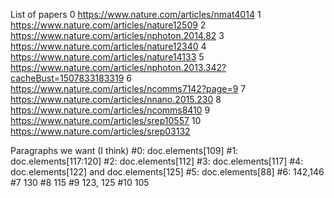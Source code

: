 List of papers
0 https://www.nature.com/articles/nmat4014
1 https://www.nature.com/articles/nature12509
2 https://www.nature.com/articles/nphoton.2014.82
3 https://www.nature.com/articles/nature12340
4 https://www.nature.com/articles/nature14133
5 https://www.nature.com/articles/nphoton.2013.342?cacheBust=1507833183319
6 https://www.nature.com/articles/ncomms7142?page=9
7 https://www.nature.com/articles/nnano.2015.230
8 https://www.nature.com/articles/ncomms8410
9 https://www.nature.com/articles/srep10557
10 https://www.nature.com/articles/srep03132

Paragraphs we want (I think)
#0: doc.elements[109]
#1: doc.elements[117:120]
#2: doc.elements[112]
#3: doc.elements[117]
#4: doc.elements[122] and doc.elements[125]
#5: doc.elements[88]
#6: 142,146
#7 130
#8 115
#9 123, 125
#10 105